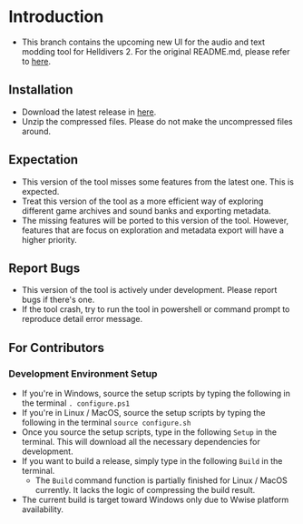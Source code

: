 # Introduction

- This branch contains the upcoming new UI for the audio and text modding tool 
for Helldivers 2. For the original README.md, please refer to [here](https://github.com/RaidingForPants/hd2-audio-modder).

## Installation

- Download the latest release in [here](https://github.com/Dekr0/hd2-audio-modder/releases/tag/v0.0.0-exp).
- Unzip the compressed files. Please do not make the uncompressed files around.

## Expectation

- This version of the tool misses some features from the latest one. This is expected.
- Treat this version of the tool as a more efficient way of exploring different 
game archives and sound banks and exporting metadata.
- The missing features will be ported to this version of the tool. However, 
features that are focus on exploration and metadata export will have a higher 
priority.

## Report Bugs

- This version of the tool is actively under development. Please report bugs if 
there's one.
- If the tool crash, try to run the tool in powershell or command prompt to reproduce 
 detail error message.

## For Contributors

### Development Environment Setup

- If you're in Windows, source the setup scripts by typing the following in the 
terminal `. configure.ps1`
- If you're in Linux / MacOS, source the setup scripts by typing the following 
in the terminal `source configure.sh`
- Once you source the setup scripts, type in the following `Setup` in the terminal.
This will download all the necessary dependencies for development.
- If you want to build a release, simply type in the following `Build` in the 
terminal.
    - The `Build` command function is partially finished for Linux / MacOS 
    currently. It lacks the logic of compressing the build result.
- The current build is target toward Windows only due to Wwise platform availability.
